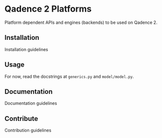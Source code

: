 # Qadence 2 Platforms
Platform dependent APIs and engines (backends) to be used on Qadence 2.


## Installation
Installation guidelines

## Usage

For now, read the docstrings at `generics.py` and `model/model.py`.


## Documentation
Documentation guidelines

## Contribute
Contribution guidelines
